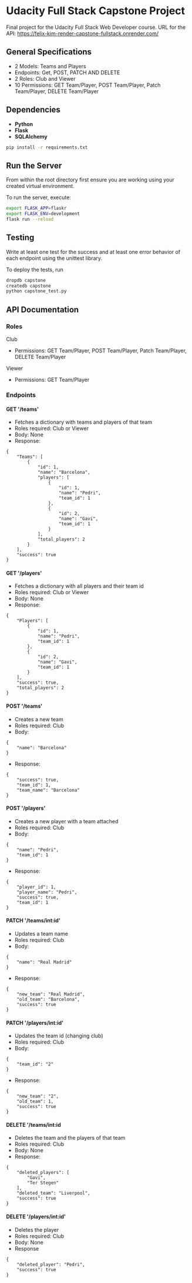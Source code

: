 # Udacity Full Stack Capstone Project

Final project for the Udacity Full Stack Web Developer course.
URL for the API: https://felix-kim-render-capstone-fullstack.onrender.com/

## General Specifications

* 2 Models: Teams and Players
* Endpoints: Get, POST, PATCH AND DELETE
* 2 Roles: Club and Viewer
* 10 Permissions: GET Team/Player, POST Team/Player, Patch Team/Player, DELETE Team/Player

## Dependencies

* __Python__
* __Flask__
* __SQLAlchemy__
```bash
pip install -r requirements.txt
```

## Run the Server

From within the root directory first ensure you are working using your created virtual environment.

To run the server, execute:

```bash
export FLASK_APP=flaskr
export FLASK_ENV=development
flask run --reload
```

## Testing

Write at least one test for the success and at least one error behavior of each endpoint using the unittest library.

To deploy the tests, run

```bash
dropdb capstone
createdb capstone
python capstone_test.py
```

## API Documentation

### Roles

Club
* Permissions: GET Team/Player, POST Team/Player, Patch Team/Player, DELETE Team/Player

Viewer
* Permissions: GET Team/Player

### Endpoints

#### GET '/teams'

* Fetches a dictionary with teams and players of that team
* Roles required: Club or Viewer
* Body: None
* Response:

```
{
    "Teams": [
        {
            "id": 1,
            "name": "Barcelona",
            "players": [
                {
                    "id": 1,
                    "name": "Pedri",
                    "team_id": 1
                },
                {
                    "id": 2,
                    "name": "Gavi",
                    "team_id": 1
                }
            ],
            "total_players": 2
        }
    ],
    "success": true
}
```

#### GET '/players'

* Fetches a dictionary with all players and their team id
* Roles required: Club or Viewer
* Body: None
* Response:
```
{
    "Players": [
        {
            "id": 1,
            "name": "Pedri",
            "team_id": 1
        },
        {
            "id": 2,
            "name": "Gavi",
            "team_id": 1
        }
    ],
    "success": true,
    "total_players": 2
}
```

#### POST '/teams'

* Creates a new team
* Roles required: Club
* Body:
```
{
    "name": "Barcelona"
}
```
* Response:
```
{
    "success": true,
    "team_id": 1,
    "team_name": "Barcelona"
}
```

#### POST '/players'

* Creates a new player with a team attached
* Roles required: Club
* Body:
```
{
    "name": "Pedri",
    "team_id": 1
}
```
* Response:
```
{
    "player_id": 1,
    "player_name": "Pedri",
    "success": true,
    "team_id": 1
}
```

#### PATCH '/teams/int:id'

* Updates a team name
* Roles required: Club
* Body:
```
{
    "name": "Real Madrid"
}
```
* Response:
```
{
    "new_team": "Real Madrid",
    "old_team": "Barcelona",
    "success": true
}
```

#### PATCH '/players/int:id'

* Updates the team id (changing club)
* Roles required: Club
* Body:
```
{
    "team_id": "2"
}
```
* Response:
```
{
    "new_team": "2",
    "old_team": 1,
    "success": true
}
```

#### DELETE '/teams/int:id

* Deletes the team and the players of that team
* Roles required: Club
* Body: None
* Response:
```
{
    "deleted_players": [
        "Gavi",
        "Ter Stegen"
    ],
    "deleted_team": "Liverpool",
    "success": true
}
```

#### DELETE '/players/int:id'

* Deletes the player
* Roles required: Club
* Body: None
* Response
```
{
    "deleted_player": "Pedri",
    "success": true
}
```